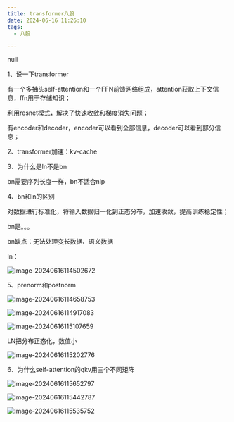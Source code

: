 ```yaml
---
title: transformer八股
date: 2024-06-16 11:26:10
tags:
  - 八股

---
```


null

<!--more-->

1、说一下transformer

有一个多抽头self-attention和一个FFN前馈网络组成，attention获取上下文信息，ffn用于存储知识；

利用resnet模式，解决了快速收敛和梯度消失问题；

有encoder和decoder，encoder可以看到全部信息，decoder可以看到部分信息；

2、transformer加速：kv-cache

3、为什么是ln不是bn

bn需要序列长度一样，bn不适合nlp

4、bn和ln的区别

对数据进行标准化，将输入数据归一化到正态分布，加速收敛，提高训练稳定性；

bn是。。。

 bn缺点：无法处理变长数据、语义数据

ln：

![image-20240616114502672](https://cdn.jsdelivr.net/gh/FouforPast/pic-storage/img/image-20240616114502672.png)

5、prenorm和postnorm

![image-20240616114658753](https://cdn.jsdelivr.net/gh/FouforPast/pic-storage/img/image-20240616114658753.png)

![image-20240616114917083](https://cdn.jsdelivr.net/gh/FouforPast/pic-storage/img/image-20240616114917083.png)

![image-20240616115107659](https://cdn.jsdelivr.net/gh/FouforPast/pic-storage/img/image-20240616115107659.png)

LN把分布正态化，数值小

![image-20240616115202776](https://cdn.jsdelivr.net/gh/FouforPast/pic-storage/img/image-20240616115202776.png)

6、为什么self-attention的qkv用三个不同矩阵

![image-20240616115652797](https://cdn.jsdelivr.net/gh/FouforPast/pic-storage/img/image-20240616115652797.png)

![image-20240616115442787](https://cdn.jsdelivr.net/gh/FouforPast/pic-storage/img/image-20240616115442787.png)

![image-20240616115535752](https://cdn.jsdelivr.net/gh/FouforPast/pic-storage/img/image-20240616115535752.png)

